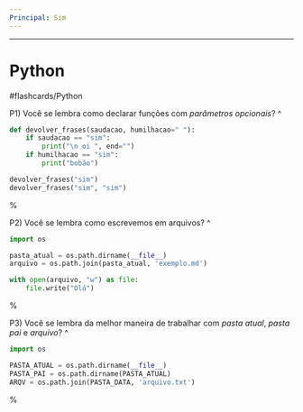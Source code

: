 ```yaml
---
Principal: Sim
---
```

---
# Python
#flashcards/Python

P1) Você se lembra como declarar funções com *parâmetros opcionais*?
^
```Python
def devolver_frases(saudacao, humilhacao=" "):
	if saudacao == "sim":
		print("\n oi ", end="")
	if humilhacao == "sim":
	    print("bobão")

devolver_frases("sim")
devolver_frases("sim", "sim")
```
%

P2) Você se lembra como escrevemos em arquivos?
^
```Python
import os

pasta_atual = os.path.dirname(__file__)
arquivo = os.path.join(pasta_atual, 'exemplo.md')

with open(arquivo, "w") as file:
    file.write("Olá")
```
%

P3) Você se lembra da melhor maneira de trabalhar com *pasta atual*, *pasta pai* e *arquivo*?
^
```Python
import os

PASTA_ATUAL = os.path.dirname(__file__)
PASTA_PAI = os.path.dirname(PASTA_ATUAL)
ARQV = os.path.join(PASTA_DATA, 'arquivo.txt')
```
%